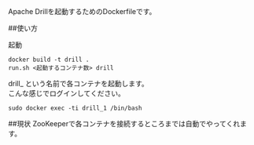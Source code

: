 Apache Drillを起動するためのDockerfileです。

##使い方

起動

```
docker build -t drill .
run.sh <起動するコンテナ数> drill
```

drill_<n> という名前で各コンテナを起動します。  
こんな感じでログインしてください。

```
sudo docker exec -ti drill_1 /bin/bash
```

##現状
ZooKeeperで各コンテナを接続するところまでは自動でやってくれます。

